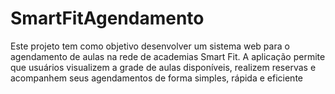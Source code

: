 # SmartFitAgendamento
Este projeto tem como objetivo desenvolver um sistema web para o agendamento de aulas na rede de academias Smart Fit. A aplicação permite que usuários visualizem a grade de aulas disponíveis, realizem reservas e acompanhem seus agendamentos de forma simples, rápida e eficiente
